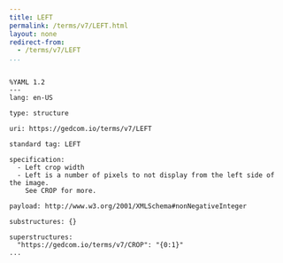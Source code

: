 ```yaml
---
title: LEFT
permalink: /terms/v7/LEFT.html
layout: none
redirect-from:
  - /terms/v7/LEFT
...
```


```

%YAML 1.2
---
lang: en-US

type: structure

uri: https://gedcom.io/terms/v7/LEFT

standard tag: LEFT

specification:
  - Left crop width
  - Left is a number of pixels to not display from the left side of the image.
    See CROP for more.

payload: http://www.w3.org/2001/XMLSchema#nonNegativeInteger

substructures: {}

superstructures:
  "https://gedcom.io/terms/v7/CROP": "{0:1}"
...

```
